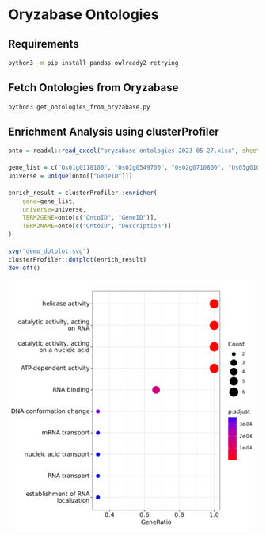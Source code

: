 # Oryzabase Ontologies

## Requirements

```bash
python3 -m pip install pandas owlready2 retrying
```

## Fetch Ontologies from Oryzabase

```bash
python3 get_ontologies_from_oryzabase.py
```

## Enrichment Analysis using clusterProfiler

```r
onto = readxl::read_excel("oryzabase-ontologies-2023-05-27.xlsx", sheet="RAP_GO")

gene_list = c("Os01g0118100", "Os01g0549700", "Os02g0710800", "Os03g0108600", "Os03g0158200", "Os03g0746500")
universe = unique(onto[["GeneID"]])

enrich_result = clusterProfiler::enricher(
    gene=gene_list,
    universe=universe,
    TERM2GENE=onto[c("OntoID", "GeneID")],
    TERM2NAME=onto[c("OntoID", "Description")]
)

svg("demo_dotplot.svg")
clusterProfiler::dotplot(enrich_result)
dev.off()
```

![demo dotplot](demo_dotplot.svg)

